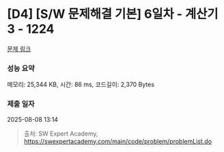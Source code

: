 # [D4] [S/W 문제해결 기본] 6일차 - 계산기3 - 1224 

[문제 링크](https://swexpertacademy.com/main/code/problem/problemDetail.do?contestProbId=AV14tDX6AFgCFAYD) 

### 성능 요약

메모리: 25,344 KB, 시간: 86 ms, 코드길이: 2,370 Bytes

### 제출 일자

2025-08-08 13:14



> 출처: SW Expert Academy, https://swexpertacademy.com/main/code/problem/problemList.do